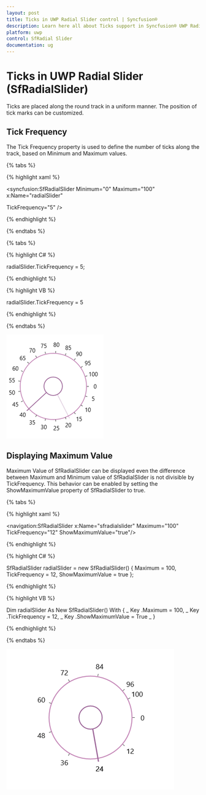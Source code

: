 ```yaml
---
layout: post
title: Ticks in UWP Radial Slider control | Syncfusion®
description: Learn here all about Ticks support in Syncfusion® UWP Radial Slider (SfRadialSlider) control and more.
platform: uwp
control: SfRadial Slider 
documentation: ug
---
```


# Ticks in UWP Radial Slider (SfRadialSlider)

Ticks are placed along the round track in a uniform manner. The position of tick marks can be customized.

## Tick Frequency

The Tick Frequency property is used to define the number of ticks along the track, based on Minimum and Maximum values.

{% tabs %}

{% highlight xaml %}

<syncfusion:SfRadialSlider Minimum="0" Maximum="100"  x:Name="radialSlider"

TickFrequency="5" />

{% endhighlight %}

{% endtabs %}

{% tabs %}

{% highlight C# %}

radialSlider.TickFrequency = 5;

{% endhighlight %}

{% highlight VB %}

radialSlider.TickFrequency = 5

{% endhighlight %}

{% endtabs %}


![Concepts--and-Features_img2](Concepts--and-Features_images/Concepts--and-Features_img2.png)

## Displaying Maximum Value

Maximum Value of SfRadialSlider can be displayed even the difference between Maximum and Minimum value of SfRadialSlider is not divisible by TickFrequency. This behavior can be enabled by setting the ShowMaximumValue property of SfRadialSlider to true.

{% tabs %}

{% highlight xaml %}

<navigation:SfRadialSlider x:Name="sfradialslider" Maximum="100" 
                                   TickFrequency="12" ShowMaximumValue="true"/>

{% endhighlight %}


{% highlight C# %}

SfRadialSlider radialSlider = new SfRadialSlider() { Maximum = 100, TickFrequency = 12, ShowMaximumValue = true };

{% endhighlight %}

{% highlight VB %}

Dim radialSlider As New SfRadialSlider() With { _
	Key .Maximum = 100, _
	Key .TickFrequency = 12, _
	Key .ShowMaximumValue = True _
}

{% endhighlight %}

{% endtabs %}


![Concepts--and-Features_img18](Concepts--and-Features_images/Concepts--and-Features_img18.png)
